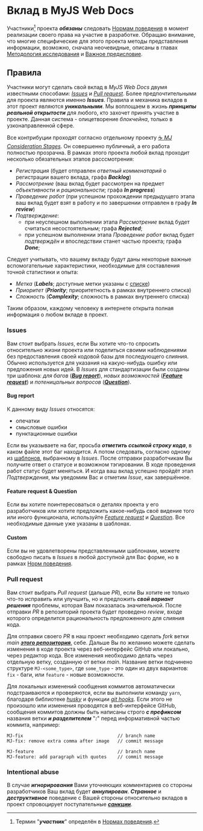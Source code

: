 # Вклад в MyJS Web Docs

Участники[^1] проекта **_обязаны_** следовать [Нормам поведения](/CODE_OF_CONDUCT.md) в момент
реализации своего права на участие в разработке. Обращаю внимание, что многие специфические для
этого проекта методы представления информации, возможно, сначала неочевидные, описаны в главах
[Методология исследования](/Methodology.md) и [Важное предисловие](/Preface.md).

## Правила

Участники могут сделать свой вклад в _MyJS Web Docs_ двумя известными способами:
[_Issues_](https://github.com/mjdocs/myJS/issues) и
[_Pull request_](https://github.com/mjdocs/myJS/pulls). Более предпочтительными для проекта являются
именно **_Issues_**. Правила и механика вкладов в этот проект являются **_уникальными_**. Мы
воплощаем в жизнь **_принципы реальной открытости_** для любого, кто захочет принять участие в
проекте. Данная система - олицетворение _блокчейна_, только в узконаправленной сфере.

Все контрибуции проходят согласно отдельному проекту
[☕ _MJ Consideration Stages_](https://github.com/orgs/mjdocs/projects/1). Он совершенно публичный,
а его работа полностью прозрачна. В рамках этого проекта любой вклад проходит несколько обязательных
этапов расссмотрения:

-   _Регистрация_ (будет отправлен _ответный комменатарий_ о регистрации вашего вклада, графа
    **_Backlog_**)
-   _Рассмотрение_ (ваш вклад будет рассмотрен на предмет _объективности_ и _рациональности_; графа
    **_In progress_**)
-   _Проведение работ_ (при успешном прохождении предыдущего этапа ваш вклад будет взят в работу и
    по завершении отправлен в графу **_In review_**)
-   _Подтверждение_:
    -   при неуспешном выполнении этапа _Рассмотрение_ вклад будет считаться несостоятельным; графа
        **_Rejected_**;
    -   при успешном выполнении этапа _Проведение работ_ вклад будет _подтверждён_ и впоследствии
        станет частью проекта; графа **_Done_**;

Следует учитывать, что вашему вкладу будут даны некоторые важные вспомогательные характеристики,
необходимые для составления точной статистики и опыта:

-   _Метка_ (**_Labels_**; доступные метки указаны с
    [списке](https://github.com/mjdocs/myJS/labels))
-   _Приоритет_ (**_Priority_**; приоритетность в рамках внутреннего списка)
-   _Сложность_ (**_Complexity_**; сложность в рамках внутреннего списка)

Таким образом, каждому человеку в интернете открыта полная информация о любом вкладе в проект.

### Issues

Вам стоит выбрать _Issues_, если Вы хотите что-то спросить относительно жизни проекта или поделиться
своими наблюдениями без предоставления своей кодовой базы для последующего слияния. Обычно
используется для указания на какую-нибудь ошибку или предложения новых идей. В _Issues_ для
стандартизации были созданы три шаблона: _для багов_
([**_Bug report_**](https://github.com/mjdocs/myJS/issues/new?assignees=&labels=bug&projects=&template=bug_report.md&title=Bug%3A+%5Byour+title%5D)),
_новых возможностей_
([**_Feature request_**](https://github.com/mjdocs/myJS/issues/new?assignees=&labels=enhancement&projects=&template=feature_request.md&title=Feature%3A+%5Byour+title%5D))
и _потеницальных вопросов_
([**_Question_**](https://github.com/mjdocs/myJS/issues/new?assignees=&labels=question&projects=&template=question.md&title=Question%3A+%5Bsubject%5D)).

#### Bug report

К данному виду _Issues_ относятся:

-   опечатки
-   смысловые ошибки
-   пунктационные ошибки

Если вы указываете на баг, просьба **_отметить ссылкой строку кода_**, в каком файле этот баг
находится. А потом следовать, согласно одному из
[шаблонов](https://github.com/mjdocs/myJS/issues/new/choose), выбранному в _Issues_. После отправки
разработчикам Вы получите ответ о статусе и возможном тэгировании. В ходе проведения работ статус
будет меняться. И когда ваш вклад успешно пройдёт этап _Подтверждения_, мы уведомим Вас и отметим
_Issue_, как завершённое.

#### Feature request & Question

Если вы хотите поинтересоваться о деталях проекта у его разработчиков или хотите предложить
какое-нибудь своё видение того или иного функционала, используйте
[_Feature request_](https://github.com/mjdocs/myJS/issues/new?assignees=&labels=enhancement&projects=&template=feature_request.md&title=Feature%3A+%5Byour+title%5D)
и
[_Question_](https://github.com/mjdocs/myJS/issues/new?assignees=&labels=question&projects=&template=question.md&title=Question%3A+%5Bsubject%5D).
Все необходимые данные уже указаны в шаблонах.

#### Custom

Если вы не удовлетворены представленными шаблонами, можете свободно писать в _Issues_ в любой
доступной для Вас форме, но в рамках [Норм поведения](/CODE_OF_CONDUCT.md).

### Pull request

Вам стоит выбрать _Pull request_ (дальше _PR_), если Вы хотите не только что-то исправить или
улучшить, но и предложить **_свой вариант решения_** проблемы, которая Вам показалась значительной.
После отправки _PR_ в репозиторий проекта будет проведено _review_, входе которого определится
рациональность предложенного для слияния кода.

Для отправки своего _PR_ в наш проект необходимо сделать _fork_ ветки _main_
[**_этого репозитория_**.](https://github.com/denlove/myJS) себе. Дальше Вы по желанию можете
сделать изменения в коде проекта через веб-интерфейс GitHub или локально, через редактор кода. Все
изменения необходимо делать через отдельную ветку, созданную от ветки _main_. Название ветки
подчинено структуре `MJ-<some_type>`, где `some_type` - это один из двух вариантов: `fix` - баги,
или `feature` - новые возможности.

Для локальных изменений сообщения коммитов автоматически подстраиваются и проверяются, если вы
выполнили команду `yarn`, благодаря библиотеке [_husky_](https://typicode.github.io/husky/) и
функции [_git hooks_](https://git-scm.com/docs/githooks). Если этого не произошло или изменения
проводятся в веб-интерфейсе GitHub, сообщения коммитов должны быть написаны строго **_с префиксом_**
названия ветки **_и разделителем_** "**_:_**" перед информативной частью коммита, например:

```
MJ-fix                                   // branch name
MJ-fix: remove extra comma after image   // commit message

MJ-feature                               // branch name
MJ-feature: add paragraph with quotes    // commit message
```

### Intentional abuse

В случае **_игнорирования_** Вами уточняющих комментариев со стороны разработчиков Ваш вклад будет
**_аннулирован_**. **_Странное_** и **_деструктивное_** поведение с Вашей стороны относительно
вкладов в проект спровоцирует поступательные
[**_санкции_**](https://github.com/mjdocs/myJS/blob/main/CODE_OF_CONDUCT.md#%D0%BD%D0%B0%D1%80%D1%83%D1%88%D0%B5%D0%BD%D0%B8%D1%8F).

[^1]: Термин "**_участник_**" определён в [Нормах поведения](/CODE_OF_CONDUCT.md).
